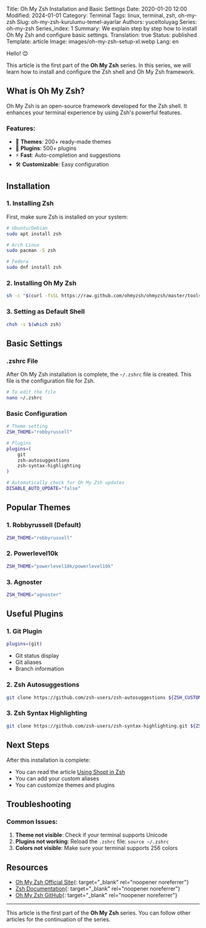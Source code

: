 Title: Oh My Zsh Installation and Basic Settings
Date: 2020-01-20 12:00
Modified: 2024-01-01
Category: Terminal
Tags: linux, terminal, zsh, oh-my-zsh
Slug: oh-my-zsh-kurulumu-temel-ayarlar
Authors: yuceltoluyag
Series: oh-my-zsh
Series_index: 1
Summary: We explain step by step how to install Oh My Zsh and configure basic settings.
Translation: true
Status: published
Template: article
Image: images/oh-my-zsh-setup-xl.webp
Lang: en

Hello! 😊

This article is the first part of the **Oh My Zsh** series. In this series, we will learn how to install and configure the Zsh shell and Oh My Zsh framework.

## What is Oh My Zsh?

Oh My Zsh is an open-source framework developed for the Zsh shell. It enhances your terminal experience by using Zsh's powerful features.

### Features:

- 🎨 **Themes**: 200+ ready-made themes
- 🔌 **Plugins**: 500+ plugins
- ⚡ **Fast**: Auto-completion and suggestions
- 🛠️ **Customizable**: Easy configuration

## Installation

### 1. Installing Zsh

First, make sure Zsh is installed on your system:

```bash
# Ubuntu/Debian
sudo apt install zsh

# Arch Linux
sudo pacman -S zsh

# Fedora
sudo dnf install zsh
```

### 2. Installing Oh My Zsh

```bash
sh -c "$(curl -fsSL https://raw.github.com/ohmyzsh/ohmyzsh/master/tools/install.sh)"
```

### 3. Setting as Default Shell

```bash
chsh -s $(which zsh)
```

## Basic Settings

### .zshrc File

After Oh My Zsh installation is complete, the `~/.zshrc` file is created. This file is the configuration file for Zsh.

```bash
# To edit the file
nano ~/.zshrc
```

### Basic Configuration

```bash
# Theme setting
ZSH_THEME="robbyrussell"

# Plugins
plugins=(
    git
    zsh-autosuggestions
    zsh-syntax-highlighting
)

# Automatically check for Oh My Zsh updates
DISABLE_AUTO_UPDATE="false"
```

## Popular Themes

### 1. Robbyrussell (Default)

```bash
ZSH_THEME="robbyrussell"
```

### 2. Powerlevel10k

```bash
ZSH_THEME="powerlevel10k/powerlevel10k"
```

### 3. Agnoster

```bash
ZSH_THEME="agnoster"
```

## Useful Plugins

### 1. Git Plugin

```bash
plugins=(git)
```

- Git status display
- Git aliases
- Branch information

### 2. Zsh Autosuggestions

```bash
git clone https://github.com/zsh-users/zsh-autosuggestions ${ZSH_CUSTOM:-~/.oh-my-zsh/custom}/plugins/zsh-autosuggestions
```

### 3. Zsh Syntax Highlighting

```bash
git clone https://github.com/zsh-users/zsh-syntax-highlighting.git ${ZSH_CUSTOM:-~/.oh-my-zsh/custom}/plugins/zsh-syntax-highlighting
```

## Next Steps

After this installation is complete:

- You can read the article [Using Shopt in Zsh](/zsh-icerisinde-shopt-kullanmak/)
- You can add your custom aliases
- You can customize themes and plugins

## Troubleshooting

### Common Issues:

1. **Theme not visible**: Check if your terminal supports Unicode
2. **Plugins not working**: Reload the `.zshrc` file: `source ~/.zshrc`
3. **Colors not visible**: Make sure your terminal supports 256 colors

## Resources

- [Oh My Zsh Official Site](https://ohmyz.sh/){: target="_blank" rel="noopener noreferrer"}
- [Zsh Documentation](https://zsh.sourceforge.io/Doc/){: target="_blank" rel="noopener noreferrer"}
- [Oh My Zsh GitHub](https://github.com/ohmyzsh/ohmyzsh){: target="_blank" rel="noopener noreferrer"}

---

This article is the first part of the **Oh My Zsh** series. You can follow other articles for the continuation of the series.
